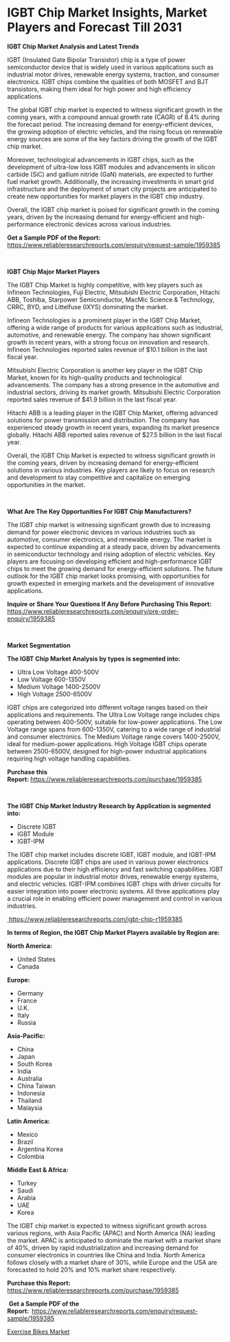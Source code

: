 <p><h1>IGBT Chip Market Insights, Market Players and Forecast Till 2031</h1></p><p><strong>IGBT Chip Market Analysis and Latest Trends</strong></p>
<p><p>IGBT (Insulated Gate Bipolar Transistor) chip is a type of power semiconductor device that is widely used in various applications such as industrial motor drives, renewable energy systems, traction, and consumer electronics. IGBT chips combine the qualities of both MOSFET and BJT transistors, making them ideal for high power and high efficiency applications.</p><p>The global IGBT chip market is expected to witness significant growth in the coming years, with a compound annual growth rate (CAGR) of 8.4% during the forecast period. The increasing demand for energy-efficient devices, the growing adoption of electric vehicles, and the rising focus on renewable energy sources are some of the key factors driving the growth of the IGBT chip market.</p><p>Moreover, technological advancements in IGBT chips, such as the development of ultra-low loss IGBT modules and advancements in silicon carbide (SiC) and gallium nitride (GaN) materials, are expected to further fuel market growth. Additionally, the increasing investments in smart grid infrastructure and the deployment of smart city projects are anticipated to create new opportunities for market players in the IGBT chip industry.</p><p>Overall, the IGBT chip market is poised for significant growth in the coming years, driven by the increasing demand for energy-efficient and high-performance electronic devices across various industries.</p></p>
<p><strong>Get a Sample PDF of the Report:&nbsp;</strong> <a href="https://www.reliableresearchreports.com/enquiry/request-sample/1959385">https://www.reliableresearchreports.com/enquiry/request-sample/1959385</a></p>
<p>&nbsp;</p>
<p><strong>IGBT Chip Major Market Players</strong></p>
<p><p>The IGBT Chip Market is highly competitive, with key players such as Infineon Technologies, Fuji Electric, Mitsubishi Electric Corporation, Hitachi ABB, Toshiba, Starpower Semiconductor, MacMic Science & Technology, CRRC, BYD, and Littelfuse (IXYS) dominating the market. </p><p>Infineon Technologies is a prominent player in the IGBT Chip Market, offering a wide range of products for various applications such as industrial, automotive, and renewable energy. The company has shown significant growth in recent years, with a strong focus on innovation and research. Infineon Technologies reported sales revenue of $10.1 billion in the last fiscal year.</p><p>Mitsubishi Electric Corporation is another key player in the IGBT Chip Market, known for its high-quality products and technological advancements. The company has a strong presence in the automotive and industrial sectors, driving its market growth. Mitsubishi Electric Corporation reported sales revenue of $41.9 billion in the last fiscal year.</p><p>Hitachi ABB is a leading player in the IGBT Chip Market, offering advanced solutions for power transmission and distribution. The company has experienced steady growth in recent years, expanding its market presence globally. Hitachi ABB reported sales revenue of $27.5 billion in the last fiscal year.</p><p>Overall, the IGBT Chip Market is expected to witness significant growth in the coming years, driven by increasing demand for energy-efficient solutions in various industries. Key players are likely to focus on research and development to stay competitive and capitalize on emerging opportunities in the market.</p></p>
<p>&nbsp;</p>
<p><strong>What Are The Key Opportunities For IGBT Chip Manufacturers?</strong></p>
<p><p>The IGBT chip market is witnessing significant growth due to increasing demand for power electronic devices in various industries such as automotive, consumer electronics, and renewable energy. The market is expected to continue expanding at a steady pace, driven by advancements in semiconductor technology and rising adoption of electric vehicles. Key players are focusing on developing efficient and high-performance IGBT chips to meet the growing demand for energy-efficient solutions. The future outlook for the IGBT chip market looks promising, with opportunities for growth expected in emerging markets and the development of innovative applications.</p></p>
<p><strong>Inquire or Share Your Questions If Any Before Purchasing This Report:</strong> <a href="https://www.reliableresearchreports.com/enquiry/pre-order-enquiry/1959385">https://www.reliableresearchreports.com/enquiry/pre-order-enquiry/1959385</a></p>
<p>&nbsp;</p>
<p><strong>Market Segmentation</strong></p>
<p><strong>The IGBT Chip Market Analysis by types is segmented into:</strong></p>
<p><ul><li>Ultra Low Voltage 400-500V</li><li>Low Voltage 600-1350V</li><li>Medium Voltage 1400-2500V</li><li>High Voltage 2500-6500V</li></ul></p>
<p><p>IGBT chips are categorized into different voltage ranges based on their applications and requirements. The Ultra Low Voltage range includes chips operating between 400-500V, suitable for low-power applications. The Low Voltage range spans from 600-1350V, catering to a wide range of industrial and consumer electronics. The Medium Voltage range covers 1400-2500V, ideal for medium-power applications. High Voltage IGBT chips operate between 2500-6500V, designed for high-power industrial applications requiring high voltage handling capabilities.</p></p>
<p><strong>Purchase this Report:&nbsp;</strong><a href="https://www.reliableresearchreports.com/purchase/1959385">https://www.reliableresearchreports.com/purchase/1959385</a></p>
<p>&nbsp;</p>
<p><strong>The IGBT Chip Market Industry Research by Application is segmented into:</strong></p>
<p><ul><li>Discrete IGBT</li><li>IGBT Module</li><li>IGBT-IPM</li></ul></p>
<p><p>The IGBT chip market includes discrete IGBT, IGBT module, and IGBT-IPM applications. Discrete IGBT chips are used in various power electronics applications due to their high efficiency and fast switching capabilities. IGBT modules are popular in industrial motor drives, renewable energy systems, and electric vehicles. IGBT-IPM combines IGBT chips with driver circuits for easier integration into power electronic systems. All three applications play a crucial role in enabling efficient power management and control in various industries.</p></p>
<p><a href="https://www.reliableresearchreports.com/igbt-chip-r1959385">&nbsp;https://www.reliableresearchreports.com/igbt-chip-r1959385</a></p>
<p><strong>In terms of Region, the IGBT Chip Market Players available by Region are:</strong></p>
<p>
    <p> <strong> North America: </strong>
        <ul>
            <li>United States</li>
            <li>Canada</li>
        </ul>
        </p> 
    <p> <strong> Europe: </strong>
        <ul>
            <li>Germany</li>
            <li>France</li>
            <li>U.K.</li>
            <li>Italy</li>
            <li>Russia</li>
        </ul>
        </p> 
    <p> <strong> Asia-Pacific: </strong>
        <ul>
            <li>China</li>
            <li>Japan</li>
            <li>South Korea</li>
            <li>India</li>
            <li>Australia</li>
            <li>China Taiwan</li>
            <li>Indonesia</li>
            <li>Thailand</li>
            <li>Malaysia</li>
        </ul>
        </p> 
    <p> <strong> Latin America: </strong>
        <ul>
            <li>Mexico</li>
            <li>Brazil</li>
            <li>Argentina Korea</li>
            <li>Colombia</li>
        </ul>
        </p> 
    <p> <strong> Middle East & Africa: </strong>
        <ul>
            <li>Turkey</li>
            <li>Saudi</li>
            <li>Arabia</li>
            <li>UAE</li>
            <li>Korea</li>
        </ul>
    </p>
    </p>
<p><p>The IGBT chip market is expected to witness significant growth across various regions, with Asia Pacific (APAC) and North America (NA) leading the market. APAC is anticipated to dominate the market with a market share of 40%, driven by rapid industrialization and increasing demand for consumer electronics in countries like China and India. North America follows closely with a market share of 30%, while Europe and the USA are forecasted to hold 20% and 10% market share respectively.</p></p>
<p><strong>Purchase this Report: </strong><a href="https://www.reliableresearchreports.com/purchase/1959385">https://www.reliableresearchreports.com/purchase/1959385</a></p>
<p>&nbsp;<strong>Get a Sample PDF of the Report:&nbsp;&nbsp;</strong><a href="https://www.reliableresearchreports.com/enquiry/request-sample/1959385">https://www.reliableresearchreports.com/enquiry/request-sample/1959385</a></p>
<p><strong></strong></p>
<p><p><a href="https://github.com/eeenafisainka/Market-Research-Report-List-1/blob/main/exercise-bikes-market.md">Exercise Bikes Market</a></p></p>